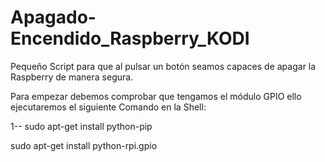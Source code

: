# Apagado-Encendido_Raspberry_KODI
Pequeño Script para que al pulsar un botón seamos capaces de apagar la Raspberry de manera segura.

Para empezar debemos comprobar que tengamos el módulo GPIO ello ejecutaremos el siguiente Comando en la Shell:

1-- sudo apt-get install python-pip


sudo apt-get install python-rpi.gpio
